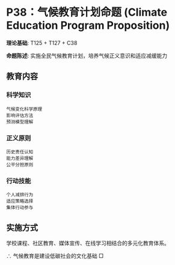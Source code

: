 # P38：气候教育计划命题 (Climate Education Program Proposition)  

**理论基础**: T125 + T127 + C38  

**命题陈述**: 实施全民气候教育计划，培养气候正义意识和适应减缓能力  

## 教育内容  

### 科学知识  
```  
气候变化科学原理  
影响评估方法  
预测模型理解  
```  

### 正义原则  
```  
历史责任认知  
能力差异理解  
公平分担原则  
```  

### 行动技能  
```  
个人减排行为  
适应策略选择  
集体行动参与  
```  

## 实施方式  

学校课程、社区教育、媒体宣传、在线学习相结合的多元化教育体系。  

∴ 气候教育是建设低碳社会的文化基础 □  